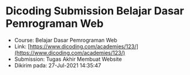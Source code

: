 # Dicoding Submission Belajar Dasar Pemrograman Web
- Course: Belajar Dasar Pemrograman Web
- Link: [https://www.dicoding.com/academies/123/](https://www.dicoding.com/academies/123/)
- Submission: Tugas Akhir Membuat Website
- Dikirim pada: 27-Jul-2021 14:35:47
